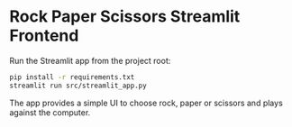 # Rock Paper Scissors Streamlit Frontend

Run the Streamlit app from the project root:

```bash
pip install -r requirements.txt
streamlit run src/streamlit_app.py
```

The app provides a simple UI to choose rock, paper or scissors and plays against the computer.
